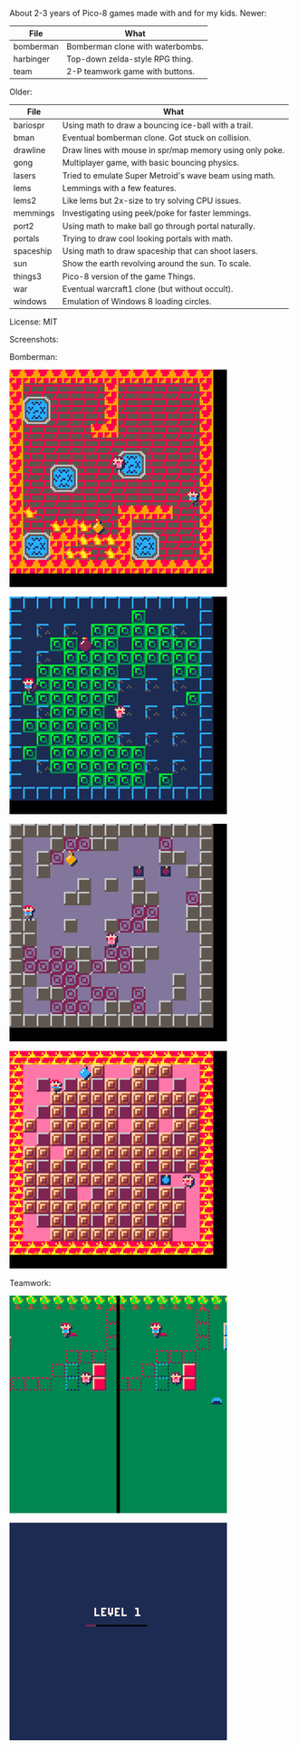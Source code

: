 About 2-3 years of Pico-8 games made with and for my kids.
Newer:

| File      | What                             |
| --------- | -------------------------------- |
| bomberman | Bomberman clone with waterbombs. |
| harbinger | Top-down zelda-style RPG thing.  |
| team      | 2-P teamwork game with buttons.  |

Older:

| File      | What                                                     |
| --------- | -------------------------------------------------------- |
| bariospr  | Using math to draw a bouncing ice-ball with a trail.     |
| bman      | Eventual bomberman clone. Got stuck on collision.        |
| drawline  | Draw lines with mouse in spr/map memory using only poke. |
| gong      | Multiplayer game, with basic bouncing physics.           |
| lasers    | Tried to emulate Super Metroid's wave beam using math.   |
| lems      | Lemmings with a few features.                            |
| lems2     | Like lems but 2x-size to try solving CPU issues.         |
| memmings  | Investigating using peek/poke for faster lemmings.       |
| port2     | Using math to make ball go through portal naturally.     |
| portals   | Trying to draw cool looking portals with math.           |
| spaceship | Using math to draw spaceship that can shoot lasers.      |
| sun       | Show the earth revolving around the sun. To scale.       |
| things3   | Pico-8 version of the game Things.                       |
| war       | Eventual warcraft1 clone (but without occult).           |
| windows   | Emulation of Windows 8 loading circles.                  |

License: MIT

Screenshots:

Bomberman:

![bomberman sshot 1](bomberman_6.gif)

![bomberman sshot 2](bomberman_7.gif)

![bomberman sshot 3](bomberman_8.gif)

![bomberman sshot 4](bomberman_9.gif)


Teamwork:

![teamwork sshot 1](team_0.gif)

![teamwork sshot 2](team_1.gif)

